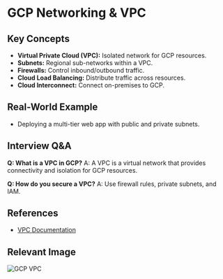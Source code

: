 # GCP Networking & VPC

## Key Concepts
- **Virtual Private Cloud (VPC):** Isolated network for GCP resources.
- **Subnets:** Regional sub-networks within a VPC.
- **Firewalls:** Control inbound/outbound traffic.
- **Cloud Load Balancing:** Distribute traffic across resources.
- **Cloud Interconnect:** Connect on-premises to GCP.

## Real-World Example
- Deploying a multi-tier web app with public and private subnets.

## Interview Q&A
**Q: What is a VPC in GCP?**
A: A VPC is a virtual network that provides connectivity and isolation for GCP resources.

**Q: How do you secure a VPC?**
A: Use firewall rules, private subnets, and IAM.

## References
- [VPC Documentation](https://cloud.google.com/vpc/docs)

## Relevant Image
![GCP VPC](https://cloud.google.com/images/products/vpc/vpc-diagram.png)

